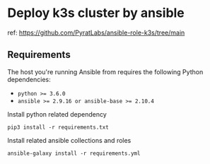 # Deploy k3s cluster by ansible
ref: 
https://github.com/PyratLabs/ansible-role-k3s/tree/main

## Requirements
The host you're running Ansible from requires the following Python dependencies:

- `python >= 3.6.0`
- `ansible >= 2.9.16 or ansible-base >= 2.10.4`

Install python related dependency 
```
pip3 install -r requirements.txt
```

Install related ansible collections and roles
```
ansible-galaxy install -r requirements.yml
```